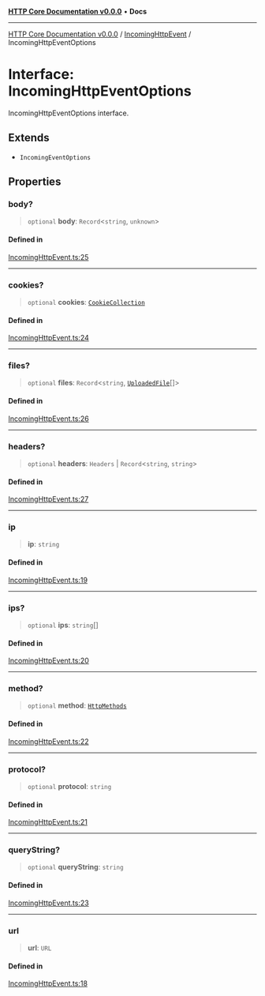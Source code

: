 [**HTTP Core Documentation v0.0.0**](../../README.md) • **Docs**

***

[HTTP Core Documentation v0.0.0](../../modules.md) / [IncomingHttpEvent](../README.md) / IncomingHttpEventOptions

# Interface: IncomingHttpEventOptions

IncomingHttpEventOptions interface.

## Extends

- `IncomingEventOptions`

## Properties

### body?

> `optional` **body**: `Record`\<`string`, `unknown`\>

#### Defined in

[IncomingHttpEvent.ts:25](https://github.com/stonemjs/http-core/blob/6c1adf9f449733e34ff7f08818342bd019b968a7/src/IncomingHttpEvent.ts#L25)

***

### cookies?

> `optional` **cookies**: [`CookieCollection`](../../cookies/CookieCollection/classes/CookieCollection.md)

#### Defined in

[IncomingHttpEvent.ts:24](https://github.com/stonemjs/http-core/blob/6c1adf9f449733e34ff7f08818342bd019b968a7/src/IncomingHttpEvent.ts#L24)

***

### files?

> `optional` **files**: `Record`\<`string`, [`UploadedFile`](../../file/UploadedFile/classes/UploadedFile.md)[]\>

#### Defined in

[IncomingHttpEvent.ts:26](https://github.com/stonemjs/http-core/blob/6c1adf9f449733e34ff7f08818342bd019b968a7/src/IncomingHttpEvent.ts#L26)

***

### headers?

> `optional` **headers**: `Headers` \| `Record`\<`string`, `string`\>

#### Defined in

[IncomingHttpEvent.ts:27](https://github.com/stonemjs/http-core/blob/6c1adf9f449733e34ff7f08818342bd019b968a7/src/IncomingHttpEvent.ts#L27)

***

### ip

> **ip**: `string`

#### Defined in

[IncomingHttpEvent.ts:19](https://github.com/stonemjs/http-core/blob/6c1adf9f449733e34ff7f08818342bd019b968a7/src/IncomingHttpEvent.ts#L19)

***

### ips?

> `optional` **ips**: `string`[]

#### Defined in

[IncomingHttpEvent.ts:20](https://github.com/stonemjs/http-core/blob/6c1adf9f449733e34ff7f08818342bd019b968a7/src/IncomingHttpEvent.ts#L20)

***

### method?

> `optional` **method**: [`HttpMethods`](../../declarations/enumerations/HttpMethods.md)

#### Defined in

[IncomingHttpEvent.ts:22](https://github.com/stonemjs/http-core/blob/6c1adf9f449733e34ff7f08818342bd019b968a7/src/IncomingHttpEvent.ts#L22)

***

### protocol?

> `optional` **protocol**: `string`

#### Defined in

[IncomingHttpEvent.ts:21](https://github.com/stonemjs/http-core/blob/6c1adf9f449733e34ff7f08818342bd019b968a7/src/IncomingHttpEvent.ts#L21)

***

### queryString?

> `optional` **queryString**: `string`

#### Defined in

[IncomingHttpEvent.ts:23](https://github.com/stonemjs/http-core/blob/6c1adf9f449733e34ff7f08818342bd019b968a7/src/IncomingHttpEvent.ts#L23)

***

### url

> **url**: `URL`

#### Defined in

[IncomingHttpEvent.ts:18](https://github.com/stonemjs/http-core/blob/6c1adf9f449733e34ff7f08818342bd019b968a7/src/IncomingHttpEvent.ts#L18)
